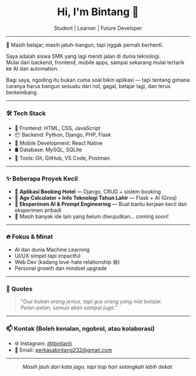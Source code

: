 <h1 align="center">Hi, I'm Bintang 👋</h1>
<p align="center">Student | Learner | Future Developer</p>

---

🌱 Masih belajar, masih jatuh-bangun, tapi nggak pernah berhenti.

Saya adalah siswa SMK yang lagi meniti jalan di dunia teknologi.  
Mulai dari backend, frontend, mobile apps, sampai sekarang mulai tertarik ke AI dan automation.

Bagi saya, ngoding itu bukan cuma soal bikin aplikasi — tapi tentang gimana caranya harus bangun sesuatu dari nol, gagal, belajar lagi, dan terus berkembang.

---

### 🛠️ Tech Stack

- 🎨 Frontend: HTML, CSS, JavaScript  
- 📦 Backend: Python, Django, PHP, Flask  
- 📱 Mobile Development: React Native  
- 🛢️ Database: MySQL, SQLite  
- 🧰 Tools: Git, GitHub, VS Code, Postman

---

### ✨ Beberapa Proyek Kecil

- 🏨 **Aplikasi Booking Hotel** — Django, CRUD + sistem booking
- 🎂 **Age Calculator + Info Teknologi Tahun Lahir** — Flask + AI (Groq)
- 🤖 **Eksperimen AI & Prompt Engineering** — Buat bantu kerjaan kecil dan eksperimen pribadi
- 🔧 Masih banyak ide lain yang belum diwujudkan... coming soon!

---

### 🔥 Fokus & Minat

- AI dan dunia Machine Learning  
- UI/UX simpel tapi impactful  
- Web Dev (kadang love-hate relationship 😅)  
- Personal growth dan mindset upgrade

---

### 🧠 Quotes

> _"Gue bukan orang jenius, tapi gue orang yang niat belajar.  
> Pelan-pelan, semua akan sampai juga."_  

---

### 📫 Kontak (Boleh kenalan, ngobrol, atau kolaborasi)

- 🌐 Instagram: [@tbintanh](https://instagram.com/tbintanh)
- 📧 Email: perkasabintang232@gmail.com

---

<p align="center"><i>Masih jauh dari kata jago, tapi tiap hari selangkah lebih dekat.</i></p>